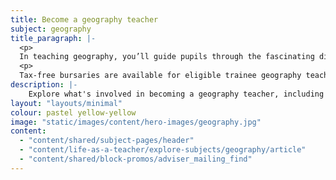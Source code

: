 ```yaml
---
title: Become a geography teacher
subject: geography
title_paragraph: |-
  <p>
  In teaching geography, you’ll guide pupils through the fascinating diversity of the Earth. You’ll inspire them to reflect on the world they live in and discover their unique place within it.</p>
  <p>
  Tax-free bursaries are available for eligible trainee geography teachers.</p>
description: |-
    Explore what's involved in becoming a geography teacher, including what you'll be teaching and what funding is available to help you train.
layout: "layouts/minimal"
colour: pastel yellow-yellow
image: "static/images/content/hero-images/geography.jpg"
content:
  - "content/shared/subject-pages/header"
  - "content/life-as-a-teacher/explore-subjects/geography/article"
  - "content/shared/block-promos/adviser_mailing_find"
---
```

